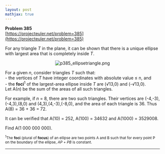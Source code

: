 ```yaml
---
layout: post
mathjax: true
---
```

**Problem 385**  
[https://projecteuler.net/problem=385](https://projecteuler.net/problem=385)

<p>
For any triangle <var>T</var> in the plane, it can be shown that there is a unique ellipse with largest area that is completely inside <var>T</var>.
</p><p align="center">
<img src="project/images/p385_ellipsetriangle.png" alt="p385_ellipsetriangle.png" /></p>
<p>
For a given <var>n</var>, consider triangles <var>T</var> such that:<br />
- the vertices of <var>T</var> have integer coordinates with absolute value ≤ n, and <br />
- the <b>foci</b><sup>1</sup> of the largest-area ellipse inside <var>T</var> are (√13,0) and (-√13,0).<br />
Let A(<var>n</var>) be the sum of the areas of all such triangles.
</p>
<p>
For example, if <var>n</var> = 8, there are two such triangles. Their vertices are (-4,-3),(-4,3),(8,0) and (4,3),(4,-3),(-8,0), and the area of each triangle is 36. Thus A(8) = 36 + 36 = 72.
</p>
<p>
It can be verified that A(10) = 252, A(100) = 34632 and A(1000) = 3529008.
</p>
<p>
Find A(1 000 000 000).
</p>
<p>

<span style="font-size:smaller;"><sup>1</sup>The <b>foci</b> (plural of <b>focus</b>) of an ellipse are two points A and B such that for every point P on the boundary of the ellipse, <var>AP</var> + <var>PB</var> is constant.</span>


</p>



---
